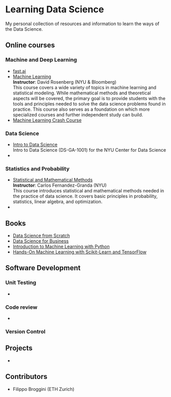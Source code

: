 # Learning Data Science
My personal collection of resources and information to learn the ways of the Data Science.

## Online courses
### Machine and Deep Learning
* [fast.ai](https://www.fast.ai)
* [Machine Learning](https://davidrosenberg.github.io/ml2018/#home)  
**Instructor**: David Rosenberg (NYU & Bloomberg)  
This course covers a wide variety of topics in machine learning and statistical modeling. While mathematical methods and theoretical aspects will be covered, the primary goal is to provide students with the tools and principles needed to solve the data science problems found in practice. This course also serves as a foundation on which more specialized courses and further independent study can build.
* [Machine Learning Crash Course](https://developers.google.com/machine-learning/crash-course/)  

### Data Science
* [Intro to Data Science](https://github.com/briandalessandro/DataScienceCourse)  
Intro to Data Science (DS-GA-1001) for the NYU Center for Data Science
*

### Statistics and Probability
* [Statistical and Mathematical Methods](https://cims.nyu.edu/~cfgranda/pages/DSGA1002_fall15/index.html)  
**Instructor**: Carlos Fernandez-Granda (NYU)  
This course introduces statistical and mathematical methods needed in the practice of data science. It covers basic principles in probability, statistics, linear algebra, and optimization.
* 

## Books
* [Data Science from Scratch](http://shop.oreilly.com/product/0636920033400.do)
* [Data Science for Business](http://data-science-for-biz.com)
* [Introduction to Machine Learning with Python](http://shop.oreilly.com/product/0636920030515.do)
* [Hands-On Machine Learning with Scikit-Learn and TensorFlow](http://shop.oreilly.com/product/0636920052289.do)

## Software Development
### Unit Testing
*
### Code review
*
### Version Control

## Projects
* 

## Contributors
* Filippo Broggini (ETH Zurich)
